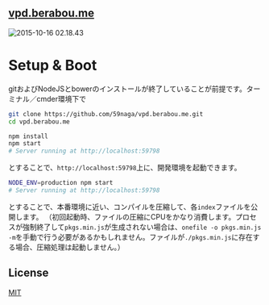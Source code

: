 [vpd.berabou.me](http://vpd.berabou.me/)
---

![2015-10-16 02.18.43](https://cloud.githubusercontent.com/assets/1548478/10521810/aad3d9aa-73ac-11e5-83dc-3b5efe921949.png)

# Setup & Boot

gitおよびNodeJSとbowerのインストールが終了していることが前提です。ターミナル／cmder環境下で

```bash
git clone https://github.com/59naga/vpd.berabou.me.git
cd vpd.berabou.me

npm install
npm start
# Server running at http://localhost:59798
```

とすることで、`http://localhost:59798`上に、開発環境を起動できます。

```bash
NODE_ENV=production npm start
# Server running at http://localhost:59798
```

とすることで、本番環境に近い、コンパイルを圧縮して、各`index`ファイルを公開します。
（初回起動時、ファイルの圧縮にCPUをかなり消費します。プロセスが強制終了して`pkgs.min.js`が生成されない場合は、`onefile -o pkgs.min.js -m`を手動で行う必要があるかもしれません。ファイルが`./pkgs.min.js`に存在する場合、圧縮処理は起動しません。）

License
---
[MIT][License]

[License]: http://59naga.mit-license.org/

